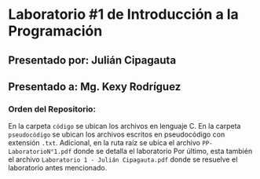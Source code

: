 # Laboratorio \#1 de Introducción a la Programación
## Presentado por: Julián Cipagauta

## Presentado a: Mg. Kexy Rodríguez

### Orden del Repositorio:

En la carpeta `código` se ubican los archivos en lenguaje C.
En la carpeta `pseudocódigo` se ubican los archivos escritos en pseudocódigo con extensión `.txt`.
Adicional, en la ruta raíz se ubica el archivo `PP-LaboratorioN°1.pdf` donde se detalla el laboratorio
Por último, esta también el archivo `Laboratorio 1 - Julián Cipagauta.pdf` donde se resuelve el laboratorio antes mencionado.